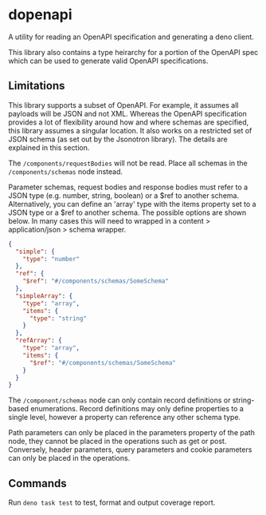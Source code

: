 # dopenapi

A utility for reading an OpenAPI specification and generating a deno client.

This library also contains a type heirarchy for a portion of the OpenAPI spec
which can be used to generate valid OpenAPI specifications.

## Limitations

This library supports a subset of OpenAPI. For example, it assumes all payloads
will be JSON and not XML. Whereas the OpenAPI specification provides a lot of
flexibility around how and where schemas are specified, this library assumes a
singular location. It also works on a restricted set of JSON schema (as set out
by the Jsonotron library). The details are explained in this section.

The `/components/requestBodies` will not be read. Place all schemas in the
`/components/schemas` node instead.

Parameter schemas, request bodies and response bodies must refer to a JSON type
(e.g. number, string, boolean) or a $ref to another schema. Alternatively, you
can define an 'array' type with the items property set to a JSON type or a $ref
to another schema. The possible options are shown below. In many cases this will
need to wrapped in a content > application/json > schema wrapper.

```json
{
  "simple": {
    "type": "number"
  },
  "ref": {
    "$ref": "#/components/schemas/SomeSchema"
  },
  "simpleArray": {
    "type": "array",
    "items": {
      "type": "string"
    }
  },
  "refArray": {
    "type": "array",
    "items": {
      "$ref": "#/components/schemas/SomeSchema"
    }
  }
}
```

The `/component/schemas` node can only contain record definitions or
string-based enumerations. Record definitions may only define properties to a
single level, however a property can reference any other schema type.

Path parameters can only be placed in the parameters property of the path node,
they cannot be placed in the operations such as get or post. Conversely, header
parameters, query parameters and cookie parameters can only be placed in the
operations.

## Commands

Run `deno task test` to test, format and output coverage report.
